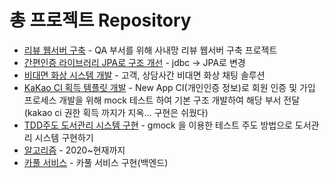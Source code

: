 # 총 프로젝트 Repository
- [리뷰 웹서버 구축](https://github.com/JungMYEONG-jin/Java_Project/tree/main/review) - QA 부서를 위해 사내망 리뷰 웹서버 구축 프로젝트 
- [간편인증 라이브러리 JPA로 구조 개선](https://github.com/JungMYEONG-jin/Java_Project/tree/main/simpleauthJPA) - jdbc -> JPA로 변경
- [비대면 화상 시스템 개발](https://github.com/JungMYEONG-jin/Java_Project/tree/main/O2OTest-main) - 고객, 상담사간 비대면 화상 채팅 솔루션
- [KaKao CI 획득 템플릿 개발](https://github.com/JungMYEONG-jin/Java_Project/tree/main/kakao) - New App CI(개인인증 정보)로 회원 인증 및 가입 프로세스 개발을 위해 mock 테스트 하여 기본 구조 개발하여 해당 부서 전달(kakao ci 권한 획득 까지가 지옥... 구현은 쉬웠다)
- [TDD주도 도서관리 시스템 구현](https://github.com/JungMYEONGjin/cpp_for_professor/tree/master/%EB%8F%84%EC%84%9C%EA%B4%80%20%EB%AF%B8%EB%8B%88%ED%94%84%EB%A1%9C%EC%A0%9D%ED%8A%B8) - gmock 을 이용한 테스트 주도 방법으로 도서관리 시스템 구현하기
- [알고리즘](https://github.com/JungMYEONG-jin/cpp_for_professor) - 2020~현재까지 
- [카풀 서비스](https://github.com/JungMYEONG-jin/MateCarPool) - 카풀 서비스 구현(백엔드)
